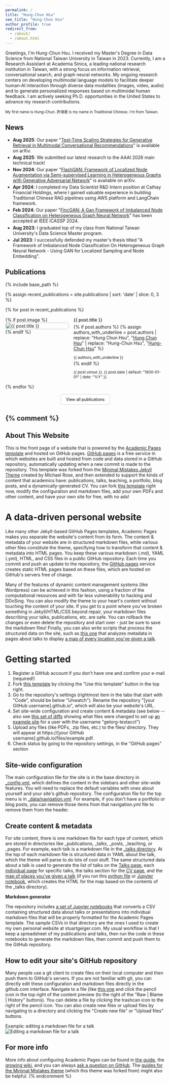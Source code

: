 ```yaml
---
permalink: /
title: "Hung-Chun Hsu"
seo_title: "Hung-Chun Hsu"
author_profile: true
redirect_from: 
  - /about/
  - /about.html
---
```


Greetings, I'm Hung-Chun Hsu. I received my Master's Degree in Data Science from National Taiwan University in Taiwan in 2023. Currently, I am a Research Assistant at Academia Sinica, a leading national research institution in Taiwan, with a strong focus on information retrieval, conversational search, and graph neural networks. My ongoing research centers on developing multimodal language models to facilitate deeper human‐AI interaction through diverse data modalities (images, video, audio) and to generate personalized responses based on multimodal human feedback. I am actively seeking Ph.D. opportunities in the United States to advance my research contributions.

<small>My first name is Hung-Chun. 許鴻君 is my name in Traditional Chinese. I'm from Taiwan.</small>

## News

<style>
.news-section ul {
  margin-bottom: 0;
}
.news-section li {
  margin-bottom: 0.3em;
}
</style>

<div class="news-section" markdown="1">

- **Aug 2025**: Our paper "[Test-Time Scaling Strategies for Generative Retrieval in Multimodal Conversational Recommendations](https://www.arxiv.org/abs/2508.18132)" is available on arXiv.
- **Aug 2025**: We submitted our latest research to the AAAI 2026 main technical track!
- **Nov 2024**: Our paper "[FlashGAN: Framework of Localized Node Augmentation via Semi-supervised Learning in Heterogeneous Graphs with Generative Adversarial Network](https://arxiv.org/pdf/2312.06519)" is available on arXiv.
- **Apr 2024**: I completed my Data Scientist R&D Intern position at Cathay Financial Holdings, where I gained valuable experience in building Traditional Chinese RAG pipelines using AWS platform and LangChain framework.
- **Feb 2024**: Our paper "[FincGAN: A Gan Framework of Imbalanced Node Classification on Heterogeneous Graph Neural Network](https://ieeexplore.ieee.org/document/10448064)" has been accepted at IEEE ICASSP 2024.
- **Aug 2023**: I graduated top of my class from National Taiwan University's Data Science Master program.
- **Jul 2023**: I successfully defended my master's thesis titled "A Framework of Imbalanced Node Classification On Heterogeneous Graph Neural Network - Using GAN for Localized Sampling and Node Embedding".

</div>

## Publications

{% include base_path %}

{% assign recent_publications = site.publications | sort: 'date' | slice: 0, 3 %}

{% for post in recent_publications %}
<div style="display: flex; align-items: flex-start; gap: 15px; margin: 15px 0; flex-wrap: wrap;">
  <div style="flex: 0 0 200px; min-width: 150px;">
    {% if post.image %}
      <img src="/images/{{ post.image }}" alt="{{ post.title }}" style="width: 100%; height: auto; border-radius: 5px;">
    {% endif %}
  </div>
  <div style="flex: 1; min-width: 250px;">
    <p style="margin-top: 0; margin-bottom: 5px; font-weight: 550;">
      {{ post.title }}
    </p>
    {% if post.authors %}
      {% assign authors_with_underline = post.authors | replace: "Hung Chun Hsu", "<u>Hung Chun Hsu</u>" | replace: "Hung-Chun Hsu", "<u>Hung-Chun Hsu</u>" %}
      <p style="font-size: 0.85em; margin-bottom: 3px;">{{ authors_with_underline }}</p>
    {% endif %}
    <p style="font-size: 0.85em; margin-bottom: 0;"><i>{{ post.venue }}</i>, {{ post.date | default: "1900-01-01" | date: "%Y" }}</p>
  </div>
</div>
{% endfor %}

<div style="margin-top: 15px; text-align: center;">
  <a href="/publications/" style="font-size: 0.9em; padding: 8px 16px; background-color: white; color: black; border: 1px solid #ccc; border-radius: 5px; text-decoration: none; display: inline-block; transition: background-color 0.3s;">
    <i class="fas fa-external-link-alt"></i> View all publications
  </a>
</div>

{% comment %}
---

## About This Website

This is the front page of a website that is powered by the [Academic Pages template](https://github.com/academicpages/academicpages.github.io) and hosted on GitHub pages. [GitHub pages](https://pages.github.com) is a free service in which websites are built and hosted from code and data stored in a GitHub repository, automatically updating when a new commit is made to the repository. This template was forked from the [Minimal Mistakes Jekyll Theme](https://mmistakes.github.io/minimal-mistakes/) created by Michael Rose, and then extended to support the kinds of content that academics have: publications, talks, teaching, a portfolio, blog posts, and a dynamically-generated CV. You can fork [this template](https://github.com/academicpages/academicpages.github.io) right now, modify the configuration and markdown files, add your own PDFs and other content, and have your own site for free, with no ads!

A data-driven personal website
======
Like many other Jekyll-based GitHub Pages templates, Academic Pages makes you separate the website's content from its form. The content & metadata of your website are in structured markdown files, while various other files constitute the theme, specifying how to transform that content & metadata into HTML pages. You keep these various markdown (.md), YAML (.yml), HTML, and CSS files in a public GitHub repository. Each time you commit and push an update to the repository, the [GitHub pages](https://pages.github.com/) service creates static HTML pages based on these files, which are hosted on GitHub's servers free of charge.

Many of the features of dynamic content management systems (like Wordpress) can be achieved in this fashion, using a fraction of the computational resources and with far less vulnerability to hacking and DDoSing. You can also modify the theme to your heart's content without touching the content of your site. If you get to a point where you've broken something in Jekyll/HTML/CSS beyond repair, your markdown files describing your talks, publications, etc. are safe. You can rollback the changes or even delete the repository and start over - just be sure to save the markdown files! Finally, you can also write scripts that process the structured data on the site, such as [this one](https://github.com/academicpages/academicpages.github.io/blob/master/talkmap.ipynb) that analyzes metadata in pages about talks to display [a map of every location you've given a talk](https://academicpages.github.io/talkmap.html).

Getting started
======
1. Register a GitHub account if you don't have one and confirm your e-mail (required!)
1. Fork [this template](https://github.com/academicpages/academicpages.github.io) by clicking the "Use this template" button in the top right. 
1. Go to the repository's settings (rightmost item in the tabs that start with "Code", should be below "Unwatch"). Rename the repository "[your GitHub username].github.io", which will also be your website's URL.
1. Set site-wide configuration and create content & metadata (see below -- also see [this set of diffs](http://archive.is/3TPas) showing what files were changed to set up [an example site](https://getorg-testacct.github.io) for a user with the username "getorg-testacct")
1. Upload any files (like PDFs, .zip files, etc.) to the files/ directory. They will appear at https://[your GitHub username].github.io/files/example.pdf.  
1. Check status by going to the repository settings, in the "GitHub pages" section

Site-wide configuration
------
The main configuration file for the site is in the base directory in [_config.yml](https://github.com/academicpages/academicpages.github.io/blob/master/_config.yml), which defines the content in the sidebars and other site-wide features. You will need to replace the default variables with ones about yourself and your site's github repository. The configuration file for the top menu is in [_data/navigation.yml](https://github.com/academicpages/academicpages.github.io/blob/master/_data/navigation.yml). For example, if you don't have a portfolio or blog posts, you can remove those items from that navigation.yml file to remove them from the header. 

Create content & metadata
------
For site content, there is one markdown file for each type of content, which are stored in directories like _publications, _talks, _posts, _teaching, or _pages. For example, each talk is a markdown file in the [_talks directory](https://github.com/academicpages/academicpages.github.io/tree/master/_talks). At the top of each markdown file is structured data in YAML about the talk, which the theme will parse to do lots of cool stuff. The same structured data about a talk is used to generate the list of talks on the [Talks page](https://academicpages.github.io/talks), each [individual page](https://academicpages.github.io/talks/2012-03-01-talk-1) for specific talks, the talks section for the [CV page](https://academicpages.github.io/cv), and the [map of places you've given a talk](https://academicpages.github.io/talkmap.html) (if you run this [python file](https://github.com/academicpages/academicpages.github.io/blob/master/talkmap.py) or [Jupyter notebook](https://github.com/academicpages/academicpages.github.io/blob/master/talkmap.ipynb), which creates the HTML for the map based on the contents of the _talks directory).

**Markdown generator**

The repository includes [a set of Jupyter notebooks](https://github.com/academicpages/academicpages.github.io/tree/master/markdown_generator
) that converts a CSV containing structured data about talks or presentations into individual markdown files that will be properly formatted for the Academic Pages template. The sample CSVs in that directory are the ones I used to create my own personal website at stuartgeiger.com. My usual workflow is that I keep a spreadsheet of my publications and talks, then run the code in these notebooks to generate the markdown files, then commit and push them to the GitHub repository.

How to edit your site's GitHub repository
------
Many people use a git client to create files on their local computer and then push them to GitHub's servers. If you are not familiar with git, you can directly edit these configuration and markdown files directly in the github.com interface. Navigate to a file (like [this one](https://github.com/academicpages/academicpages.github.io/blob/master/_talks/2012-03-01-talk-1.md) and click the pencil icon in the top right of the content preview (to the right of the "Raw | Blame | History" buttons). You can delete a file by clicking the trashcan icon to the right of the pencil icon. You can also create new files or upload files by navigating to a directory and clicking the "Create new file" or "Upload files" buttons. 

Example: editing a markdown file for a talk
![Editing a markdown file for a talk](/images/editing-talk.png)

For more info
------
More info about configuring Academic Pages can be found in [the guide](https://academicpages.github.io/markdown/), the [growing wiki](https://github.com/academicpages/academicpages.github.io/wiki), and you can always [ask a question on GitHub](https://github.com/academicpages/academicpages.github.io/discussions). The [guides for the Minimal Mistakes theme](https://mmistakes.github.io/minimal-mistakes/docs/configuration/) (which this theme was forked from) might also be helpful.
{% endcomment %}
